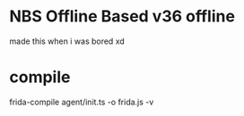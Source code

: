 # NBS Offline Based v36 offline
made this when i was bored xd
# compile
frida-compile agent/init.ts -o frida.js -v
